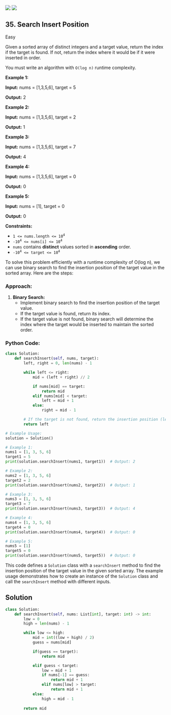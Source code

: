 [![](https://img.shields.io/github/stars/javadev/LeetCode-in-All?label=Stars&style=flat-square)](https://github.com/javadev/LeetCode-in-All)
[![](https://img.shields.io/github/forks/javadev/LeetCode-in-All?label=Fork%20me%20on%20GitHub%20&style=flat-square)](https://github.com/javadev/LeetCode-in-All/fork)

## 35\. Search Insert Position

Easy

Given a sorted array of distinct integers and a target value, return the index if the target is found. If not, return the index where it would be if it were inserted in order.

You must write an algorithm with `O(log n)` runtime complexity.

**Example 1:**

**Input:** nums = [1,3,5,6], target = 5

**Output:** 2 

**Example 2:**

**Input:** nums = [1,3,5,6], target = 2

**Output:** 1 

**Example 3:**

**Input:** nums = [1,3,5,6], target = 7

**Output:** 4 

**Example 4:**

**Input:** nums = [1,3,5,6], target = 0

**Output:** 0 

**Example 5:**

**Input:** nums = [1], target = 0

**Output:** 0 

**Constraints:**

*   <code>1 <= nums.length <= 10<sup>4</sup></code>
*   <code>-10<sup>4</sup> <= nums[i] <= 10<sup>4</sup></code>
*   `nums` contains **distinct** values sorted in **ascending** order.
*   <code>-10<sup>4</sup> <= target <= 10<sup>4</sup></code>

To solve this problem efficiently with a runtime complexity of O(log n), we can use binary search to find the insertion position of the target value in the sorted array. Here are the steps:

### Approach:

1. **Binary Search:**
   - Implement binary search to find the insertion position of the target value.
   - If the target value is found, return its index.
   - If the target value is not found, binary search will determine the index where the target would be inserted to maintain the sorted order.

### Python Code:

```python
class Solution:
    def searchInsert(self, nums, target):
        left, right = 0, len(nums) - 1

        while left <= right:
            mid = (left + right) // 2

            if nums[mid] == target:
                return mid
            elif nums[mid] < target:
                left = mid + 1
            else:
                right = mid - 1

        # If the target is not found, return the insertion position (left).
        return left

# Example Usage:
solution = Solution()

# Example 1:
nums1 = [1, 3, 5, 6]
target1 = 5
print(solution.searchInsert(nums1, target1))  # Output: 2

# Example 2:
nums2 = [1, 3, 5, 6]
target2 = 2
print(solution.searchInsert(nums2, target2))  # Output: 1

# Example 3:
nums3 = [1, 3, 5, 6]
target3 = 7
print(solution.searchInsert(nums3, target3))  # Output: 4

# Example 4:
nums4 = [1, 3, 5, 6]
target4 = 0
print(solution.searchInsert(nums4, target4))  # Output: 0

# Example 5:
nums5 = [1]
target5 = 0
print(solution.searchInsert(nums5, target5))  # Output: 0
```

This code defines a `Solution` class with a `searchInsert` method to find the insertion position of the target value in the given sorted array. The example usage demonstrates how to create an instance of the `Solution` class and call the `searchInsert` method with different inputs.

## Solution

```python
class Solution:
    def searchInsert(self, nums: List[int], target: int) -> int:
        low = 0
        high = len(nums) - 1

        while low <= high:
            mid = int((low + high) / 2)
            guess = nums[mid]

            if(guess == target):
                return mid

            elif guess < target:
                low = mid + 1
                if nums[-1] == guess:
                    return mid + 1
                elif nums[low] > target:
                    return mid + 1              
            else: 
                high = mid - 1
                 
        return mid
```